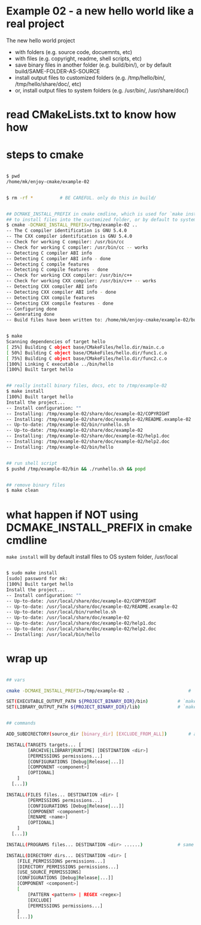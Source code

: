 # Example 02 - a new hello world like a real project



The new hello world project 

- with folders (e.g. source code, docuemnts, etc) 
- with files (e.g. copyright, readme, shell scripts, etc)
- save binary files in another folder (e.g. build/bin/), or by default build/SAME-FOLDER-AS-SOURCE
- install output files to customized folders (e.g. /tmp/hello/bin/, /tmp/hello/share/doc/, etc)
- or, install output files to system folders (e.g. /usr/bin/, /usr/share/doc/)



# read CMakeLists.txt to know how how



# steps to cmake

```bash

$ pwd
/home/mk/enjoy-cmake/example-02


$ rm -rf *			# BE CAREFUL. only do this in build/


## DCMAKE_INSTALL_PREFIX in cmake cmdline, which is used for `make install`
## to install files into the customized folder, or by default to system folders (/usr/local)
$ cmake -DCMAKE_INSTALL_PREFIX=/tmp/example-02 ..
-- The C compiler identification is GNU 5.4.0
-- The CXX compiler identification is GNU 5.4.0
-- Check for working C compiler: /usr/bin/cc
-- Check for working C compiler: /usr/bin/cc -- works
-- Detecting C compiler ABI info
-- Detecting C compiler ABI info - done
-- Detecting C compile features
-- Detecting C compile features - done
-- Check for working CXX compiler: /usr/bin/c++
-- Check for working CXX compiler: /usr/bin/c++ -- works
-- Detecting CXX compiler ABI info
-- Detecting CXX compiler ABI info - done
-- Detecting CXX compile features
-- Detecting CXX compile features - done
-- Configuring done
-- Generating done
-- Build files have been written to: /home/mk/enjoy-cmake/example-02/build


$ make
Scanning dependencies of target hello
[ 25%] Building C object base/CMakeFiles/hello.dir/main.c.o
[ 50%] Building C object base/CMakeFiles/hello.dir/func1.c.o
[ 75%] Building C object base/CMakeFiles/hello.dir/func2.c.o
[100%] Linking C executable ../bin/hello
[100%] Built target hello


## really install binary files, docs, etc to /tmp/example-02
$ make install
[100%] Built target hello
Install the project...
-- Install configuration: ""
-- Installing: /tmp/example-02/share/doc/example-02/COPYRIGHT
-- Installing: /tmp/example-02/share/doc/example-02/README.example-02
-- Up-to-date: /tmp/example-02/bin/runhello.sh
-- Up-to-date: /tmp/example-02/share/doc/example-02
-- Installing: /tmp/example-02/share/doc/example-02/help1.doc
-- Installing: /tmp/example-02/share/doc/example-02/help2.doc
-- Installing: /tmp/example-02/bin/hello


## run shell script
$ pushd /tmp/example-02/bin && ./runhello.sh && popd


## remove binary files
$ make clean	

```



# what happen if NOT using DCMAKE_INSTALL_PREFIX in cmake cmdline

`make install` will by default install files to OS system folder, /usr/local


```bash

$ sudo make install
[sudo] password for mk: 
[100%] Built target hello
Install the project...
-- Install configuration: ""
-- Up-to-date: /usr/local/share/doc/example-02/COPYRIGHT
-- Up-to-date: /usr/local/share/doc/example-02/README.example-02
-- Up-to-date: /usr/local/bin/runhello.sh
-- Up-to-date: /usr/local/share/doc/example-02
-- Up-to-date: /usr/local/share/doc/example-02/help1.doc
-- Up-to-date: /usr/local/share/doc/example-02/help2.doc
-- Installing: /usr/local/bin/hello

```



# wrap up

```bash

## vars

cmake -DCMAKE_INSTALL_PREFIX=/tmp/example-02 .						# `make install` will install files & folders to this path

SET(EXECUTABLE_OUTPUT_PATH ${PROJECT_BINARY_DIR}/bin)			# `make` save binary output to this path
SET(LIBRARY_OUTPUT_PATH ${PROJECT_BINARY_DIR}/lib)				# `make` save library output to this path


## commands

ADD_SUBDIRECTORY(source_dir [binary_dir] [EXCLUDE_FROM_ALL])		# add sub CMakeLists.txt

INSTALL(TARGETS targets... [
		[ARCHIVE|LIBRARY|RUNTIME] [DESTINATION <dir>] 
		[PERMISSIONS permissions...] 
		[CONFIGURATIONS [Debug|Release|...]] 
		[COMPONENT <component>] 
		[OPTIONAL] 
	] 
  [...])

INSTALL(FILES files... DESTINATION <dir> [								# similar as above
		[PERMISSIONS permissions...]
		[CONFIGURATIONS [Debug|Release|...]]
		[COMPONENT <component>]
		[RENAME <name>] 
		[OPTIONAL]
	] 
  [...])

INSTALL(PROGRAMS files... DESTINATION <dir> ......)				# same as above

INSTALL(DIRECTORY dirs... DESTINATION <dir> [
	[FILE_PERMISSIONS permissions...]
	[DIRECTORY_PERMISSIONS permissions...]
	[USE_SOURCE_PERMISSIONS]
	[CONFIGURATIONS [Debug|Release|...]]
	[COMPONENT <component>]
	[
		[PATTERN <pattern> | REGEX <regex>]
		[EXCLUDE] 
		[PERMISSIONS permissions...]
	] 
	[...])

```
